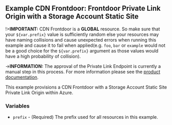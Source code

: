 ## Example CDN Frontdoor: Frontdoor Private Link Origin with a Storage Account Static Site

!>**IMPORTANT:** CDN Frontdoor is a **GLOBAL** resource. So make sure that your `${var.prefix}` value is sufficiently random else your resources may have naming collisions and cause unexpected errors when running this example and cause it to fail when applied(e.g. `foo`, `bar` or `example` would not be a good choice for the `${var.prefix}` argument as those values would have a high probability of collision).

->**INFORMATION:** The approval of the Private Link Endpoint is currently a manual step in this process. For more information please see the [product documentation](https://docs.microsoft.com/azure/frontdoor/private-link).

This example provisions a CDN Frontdoor with a Storage Account Static Site Private Link Origin within Azure.

### Variables

* `prefix` - (Required) The prefix used for all resources in this example.
